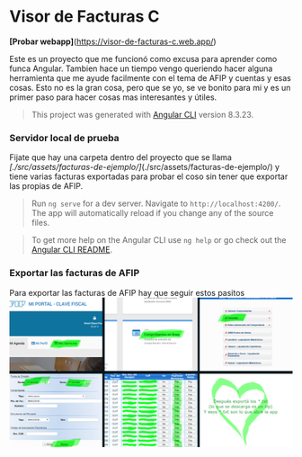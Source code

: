 # Visor de Facturas C

**[Probar webapp]**(https://visor-de-facturas-c.web.app/)

Este es un proyecto que me funcionó como excusa para aprender como funca Angular.
Tambien hace un tiempo vengo queriendo hacer alguna herramienta que me ayude facilmente con el tema de AFIP y cuentas y esas cosas. Esto no es la gran cosa, pero que se yo, se ve bonito para mi y es un primer paso para hacer cosas mas interesantes y útiles.
> This project was generated with [Angular CLI](https://github.com/angular/angular-cli) version 8.3.23.

### Servidor local de prueba

Fijate que hay una carpeta dentro del proyecto que se llama *[./src/assets/facturas-de-ejemplo/]*(./src/assets/facturas-de-ejemplo/) y tiene varias facturas exportadas para probar el coso sin tener que exportar las propias de AFIP.
> Run `ng serve` for a dev server. Navigate to `http://localhost:4200/`. The app will automatically reload if you change any of the source files.

>To get more help on the Angular CLI use `ng help` or go check out the [Angular CLI README](https://github.com/angular/angular-cli/blob/master/README.md).

### Exportar las facturas de AFIP

Para exportar las facturas de AFIP hay que seguir estos pasitos
![Instrucciones visuales solamente, lo siento](./src/assets/exportar-facturas.png)
